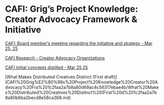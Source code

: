 # CAFI: Grig’s Project Knowledge: Creator Advocacy Framework & Initiative

[CAFI: Board member’s meeting regarding the initiative and strategy - Mar 25, 25](CAFI%20Grig%E2%80%99s%20Project%20Knowledge%20Creator%20Advocacy%20Fra%201c2faa2a7b8a80d69ac4c56317ebae4b/CAFI%20Board%20member%E2%80%99s%20meeting%20regarding%20the%20initiati%201c2faa2a7b8a804a8456cc2e410e8e65.md)

[CAFI Research - Creator Advocacy Organizations](CAFI%20Grig%E2%80%99s%20Project%20Knowledge%20Creator%20Advocacy%20Fra%201c2faa2a7b8a80d69ac4c56317ebae4b/CAFI%20Research%20-%20Creator%20Advocacy%20Organizations%201c2faa2a7b8a80efbca3ce96407b9db8.md)

[CAFI initial concepts distilled - Mar 25,25](CAFI%20Grig%E2%80%99s%20Project%20Knowledge%20Creator%20Advocacy%20Fra%201c2faa2a7b8a80d69ac4c56317ebae4b/CAFI%20initial%20concepts%20distilled%20-%20Mar%2025,25%201c1faa2a7b8a8063bc40f62e57ea979e.md)

[What Makes Distributed Creatives Distinct (First draft)](CAFI%20Grig%E2%80%99s%20Project%20Knowledge%20Creator%20Advocacy%20Fra%201c2faa2a7b8a80d69ac4c56317ebae4b/What%20Makes%20Distributed%20Creatives%20Distinct%20(First%20d%201c2faa2a7b8a80b6ba2becd8e58ca368.md)
